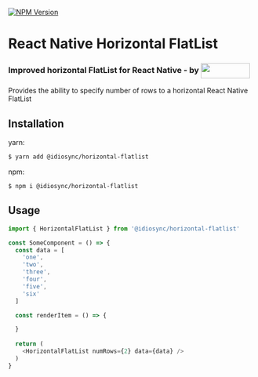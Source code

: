 [![NPM Version][npm-image]][npm-url]

# React Native Horizontal FlatList 

<h3>Improved horizontal FlatList for React Native - by  <a href="https://www.npmjs.com/~idiosync"><img width="100px" height="31px" valign="middle" src="https://storage.googleapis.com/idiosync-web-images/telescope/idiosync_very_small_white_bg.png"></a></h3>

Provides the ability to specify number of rows to a horizontal React Native FlatList

## Installation

yarn:

```bash
$ yarn add @idiosync/horizontal-flatlist
```

npm:

```bash
$ npm i @idiosync/horizontal-flatlist
```
 
## Usage

```js
import { HorizontalFlatList } from '@idiosync/horizontal-flatlist'

const SomeComponent = () => {
  const data = [
    'one',
    'two',
    'three',
    'four',
    'five',
    'six'
  ]

  const renderItem = () => {

  }
 
  return (
    <HorizontalFlatList numRows={2} data={data} />
  )
}
```

[npm-image]: https://img.shields.io/npm/v/@idiosync/horizontal-flatlise
[npm-url]: https://www.npmjs.com/package/@idiosync/horizontal-flatlise
 
